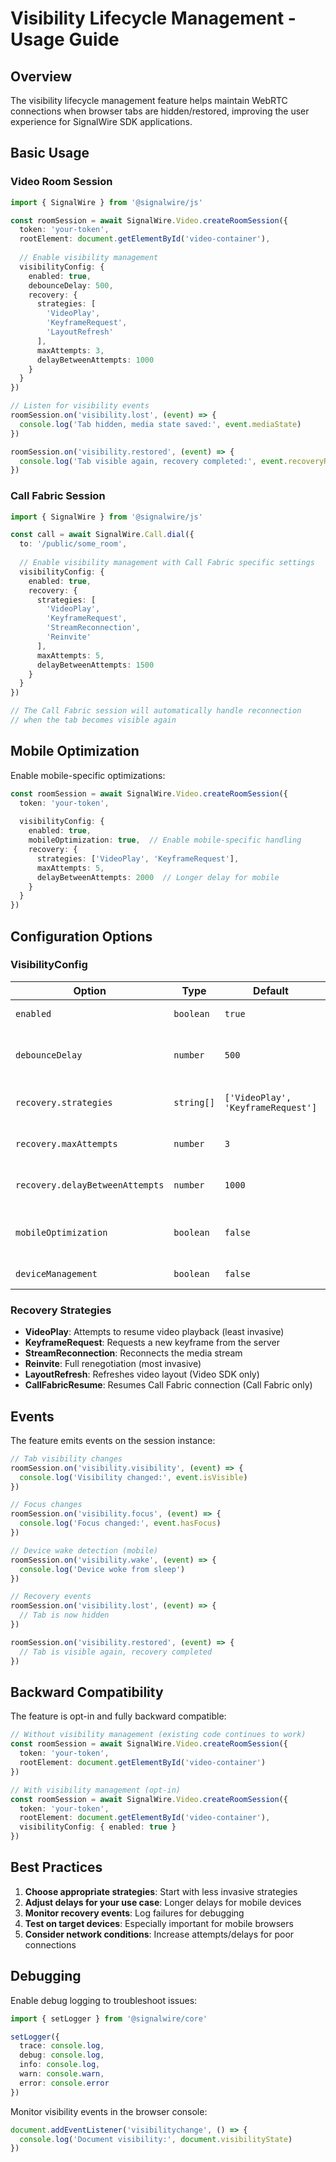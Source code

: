 # Visibility Lifecycle Management - Usage Guide

## Overview
The visibility lifecycle management feature helps maintain WebRTC connections when browser tabs are hidden/restored, improving the user experience for SignalWire SDK applications.

## Basic Usage

### Video Room Session

```typescript
import { SignalWire } from '@signalwire/js'

const roomSession = await SignalWire.Video.createRoomSession({
  token: 'your-token',
  rootElement: document.getElementById('video-container'),
  
  // Enable visibility management
  visibilityConfig: {
    enabled: true,
    debounceDelay: 500,
    recovery: {
      strategies: [
        'VideoPlay',
        'KeyframeRequest',
        'LayoutRefresh'
      ],
      maxAttempts: 3,
      delayBetweenAttempts: 1000
    }
  }
})

// Listen for visibility events
roomSession.on('visibility.lost', (event) => {
  console.log('Tab hidden, media state saved:', event.mediaState)
})

roomSession.on('visibility.restored', (event) => {
  console.log('Tab visible again, recovery completed:', event.recoveryResult)
})
```

### Call Fabric Session

```typescript
import { SignalWire } from '@signalwire/js'

const call = await SignalWire.Call.dial({
  to: '/public/some_room',
  
  // Enable visibility management with Call Fabric specific settings
  visibilityConfig: {
    enabled: true,
    recovery: {
      strategies: [
        'VideoPlay',
        'KeyframeRequest',
        'StreamReconnection',
        'Reinvite'
      ],
      maxAttempts: 5,
      delayBetweenAttempts: 1500
    }
  }
})

// The Call Fabric session will automatically handle reconnection
// when the tab becomes visible again
```

## Mobile Optimization

Enable mobile-specific optimizations:

```typescript
const roomSession = await SignalWire.Video.createRoomSession({
  token: 'your-token',
  
  visibilityConfig: {
    enabled: true,
    mobileOptimization: true,  // Enable mobile-specific handling
    recovery: {
      strategies: ['VideoPlay', 'KeyframeRequest'],
      maxAttempts: 5,
      delayBetweenAttempts: 2000  // Longer delay for mobile
    }
  }
})
```

## Configuration Options

### VisibilityConfig

| Option | Type | Default | Description |
|--------|------|---------|-------------|
| `enabled` | `boolean` | `true` | Enable/disable the feature |
| `debounceDelay` | `number` | `500` | Milliseconds to wait before triggering recovery |
| `recovery.strategies` | `string[]` | `['VideoPlay', 'KeyframeRequest']` | Recovery strategies to use |
| `recovery.maxAttempts` | `number` | `3` | Maximum recovery attempts |
| `recovery.delayBetweenAttempts` | `number` | `1000` | Delay between attempts (ms) |
| `mobileOptimization` | `boolean` | `false` | Enable mobile-specific optimizations |
| `deviceManagement` | `boolean` | `false` | Track device changes |

### Recovery Strategies

- **VideoPlay**: Attempts to resume video playback (least invasive)
- **KeyframeRequest**: Requests a new keyframe from the server
- **StreamReconnection**: Reconnects the media stream
- **Reinvite**: Full renegotiation (most invasive)
- **LayoutRefresh**: Refreshes video layout (Video SDK only)
- **CallFabricResume**: Resumes Call Fabric connection (Call Fabric only)

## Events

The feature emits events on the session instance:

```typescript
// Tab visibility changes
roomSession.on('visibility.visibility', (event) => {
  console.log('Visibility changed:', event.isVisible)
})

// Focus changes
roomSession.on('visibility.focus', (event) => {
  console.log('Focus changed:', event.hasFocus)
})

// Device wake detection (mobile)
roomSession.on('visibility.wake', (event) => {
  console.log('Device woke from sleep')
})

// Recovery events
roomSession.on('visibility.lost', (event) => {
  // Tab is now hidden
})

roomSession.on('visibility.restored', (event) => {
  // Tab is visible again, recovery completed
})
```

## Backward Compatibility

The feature is opt-in and fully backward compatible:

```typescript
// Without visibility management (existing code continues to work)
const roomSession = await SignalWire.Video.createRoomSession({
  token: 'your-token',
  rootElement: document.getElementById('video-container')
})

// With visibility management (opt-in)
const roomSession = await SignalWire.Video.createRoomSession({
  token: 'your-token',
  rootElement: document.getElementById('video-container'),
  visibilityConfig: { enabled: true }
})
```

## Best Practices

1. **Choose appropriate strategies**: Start with less invasive strategies
2. **Adjust delays for your use case**: Longer delays for mobile devices
3. **Monitor recovery events**: Log failures for debugging
4. **Test on target devices**: Especially important for mobile browsers
5. **Consider network conditions**: Increase attempts/delays for poor connections

## Debugging

Enable debug logging to troubleshoot issues:

```typescript
import { setLogger } from '@signalwire/core'

setLogger({
  trace: console.log,
  debug: console.log,
  info: console.log,
  warn: console.warn,
  error: console.error
})
```

Monitor visibility events in the browser console:
```javascript
document.addEventListener('visibilitychange', () => {
  console.log('Document visibility:', document.visibilityState)
})
```

